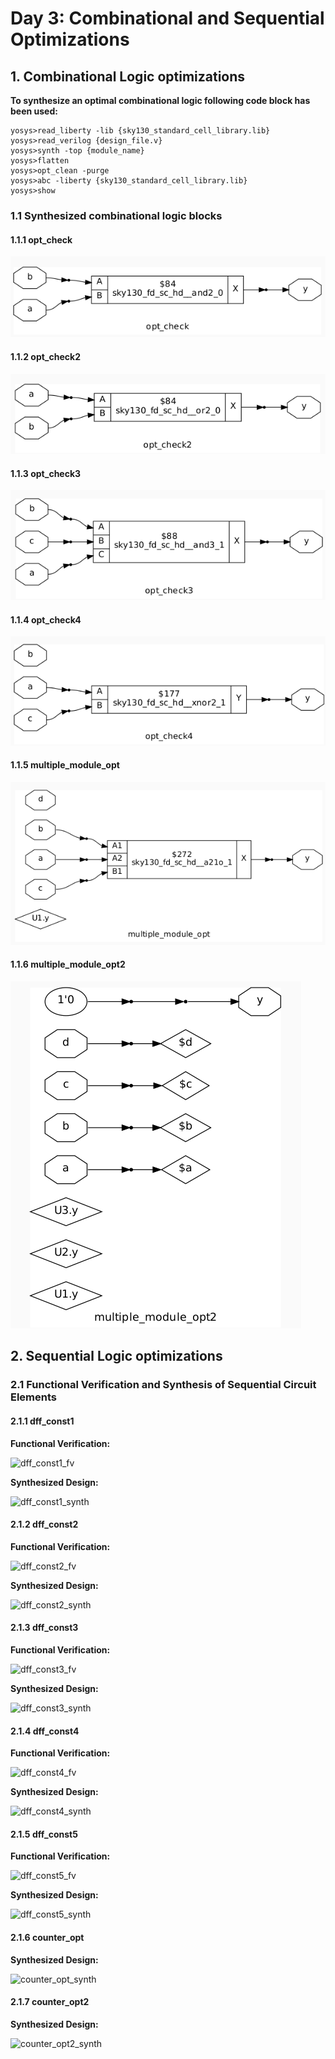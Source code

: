 # Day 3: Combinational and Sequential Optimizations

## 1. Combinational Logic optimizations

**To synthesize an optimal combinational logic following code block has been used:**
```
yosys>read_liberty -lib {sky130_standard_cell_library.lib}
yosys>read_verilog {design_file.v}
yosys>synth -top {module_name}
yosys>flatten
yosys>opt_clean -purge
yosys>abc -liberty {sky130_standard_cell_library.lib}
yosys>show
```
### 1.1 Synthesized combinational logic blocks

#### 1.1.1 opt_check

![opt_check](https://github.com/ankurxyz/SFAL_VSD_HDP_SoC_Design/blob/master/Day3/assets/comb_logic_opt/synth_opt_check.png)

#### 1.1.2 opt_check2

![opt_check2](https://github.com/ankurxyz/SFAL_VSD_HDP_SoC_Design/blob/master/Day3/assets/comb_logic_opt/synth_opt_check2.png)

#### 1.1.3 opt_check3

![opt_check3](https://github.com/ankurxyz/SFAL_VSD_HDP_SoC_Design/blob/master/Day3/assets/comb_logic_opt/synth_opt_check3.png)

#### 1.1.4 opt_check4

![opt_check4](https://github.com/ankurxyz/SFAL_VSD_HDP_SoC_Design/blob/master/Day3/assets/comb_logic_opt/synth_opt_check4.png)

#### 1.1.5 multiple_module_opt

![multiple_module_opt](https://github.com/ankurxyz/SFAL_VSD_HDP_SoC_Design/blob/master/Day3/assets/comb_logic_opt/synth_multiple_module_opt.png)

#### 1.1.6 multiple_module_opt2

![multiple_module_opt2](https://github.com/ankurxyz/SFAL_VSD_HDP_SoC_Design/blob/master/Day3/assets/comb_logic_opt/synth_multiple_module_opt2.png)

## 2. Sequential Logic optimizations 

### 2.1 Functional Verification and Synthesis of Sequential Circuit Elements

#### 2.1.1 dff_const1

**Functional Verification:**

![dff_const1_fv]()

**Synthesized Design:**

![dff_const1_synth]()

#### 2.1.2 dff_const2

**Functional Verification:**

![dff_const2_fv]()

**Synthesized Design:**

![dff_const2_synth]()

#### 2.1.3 dff_const3

**Functional Verification:**

![dff_const3_fv]()

**Synthesized Design:**

![dff_const3_synth]()

#### 2.1.4 dff_const4

**Functional Verification:**

![dff_const4_fv]()

**Synthesized Design:**

![dff_const4_synth]()

#### 2.1.5 dff_const5

**Functional Verification:**

![dff_const5_fv]()

**Synthesized Design:**

![dff_const5_synth]()

#### 2.1.6 counter_opt

**Synthesized Design:**

![counter_opt_synth]()

#### 2.1.7 counter_opt2

**Synthesized Design:**

![counter_opt2_synth]()

 
